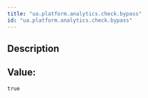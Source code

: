 ```yaml
---
title: "ua.platform.analytics.check.bypass"
id: "ua.platform.analytics.check.bypass"
---
```

## Description



## Value: 
```
true
```